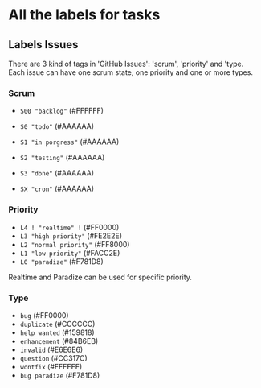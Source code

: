 # All the labels for tasks
## Labels Issues

There are 3 kind of tags in 'GitHub Issues': 'scrum', 'priority' and 'type. Each issue can have one scrum state, one priority and one or more types.

### Scrum

* <code>S00 "backlog"</code> (#FFFFFF)
* <code>S0 "todo"</code> (#AAAAAA)
* <code>S1 "in porgress"</code> (#AAAAAA)
* <code>S2 "testing"</code> (#AAAAAA)
* <code>S3 "done"</code> (#AAAAAA)

* <code>SX "cron"</code> (#AAAAAA)

### Priority

* <code>L4 ! "realtime" !</code> (#FF0000)
* <code>L3 "high priority"</code> (#FE2E2E)
* <code>L2 "normal priority"</code> (#FF8000)
* <code>L1 "low priority"</code> (#FACC2E)
* <code>L0 "paradize"</code> (#F781D8)

Realtime and Paradize can be used for specific priority.

### Type

* <code>bug</code> (#FF0000)
* <code>duplicate</code> (#CCCCCC)
* <code>help wanted</code> (#159818)
* <code>enhancement</code> (#84B6EB)
* <code>invalid</code> (#E6E6E6)
* <code>question</code> (#CC317C)
* <code>wontfix</code> (#FFFFFF)
* <code>bug paradize</code> (#F781D8)


